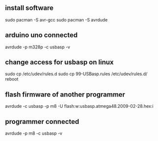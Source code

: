 ## install software
sudo pacman -S avr-gcc
sudo pacman -S avrdude


## arduino uno connected
avrdude -p m328p -c usbasp -v

## change access for usbasp on linux
sudo cp /etc/udev/rules.d 
sudo cp 99-USBasp.rules /etc/udev/rules.d/
reboot

## flash firmware of another programmer
avrdude -c usbasp -p m8 -U flash:w:usbasp.atmega48.2009-02-28.hex:i

## programmer connected
avrdude -p m8 -c usbasp -v

